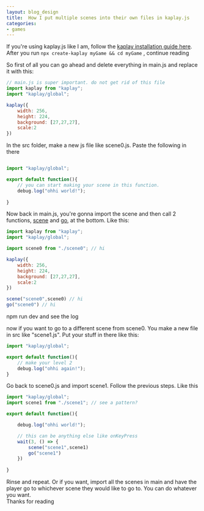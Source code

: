 ```yaml
---
layout: blog_design
title:  How I put multiple scenes into their own files in kaplay.js
categories:
- games
---
```


If you're using kaplay.js like I am, follow the [kaplay installation guide here](https://kaplayjs.com/docs/guides/install/). After you run ``` npx create-kaplay myGame && cd myGame ``` , continue reading

So first of all you can go ahead and delete everything in main.js and replace it with this:

```js
// main.js is super important. do not get rid of this file
import kaplay from "kaplay";
import "kaplay/global"; 

kaplay({
    width: 256,
    height: 224,
    background: [27,27,27],
    scale:2
})

```

In the src folder, make a new js file like scene0.js. Paste the following in there


```js

import "kaplay/global";

export default function(){
    // you can start making your scene in this function.
    debug.log("ohhi world!");
    
}
```

Now back in main.js, you're gonna import the scene and then call 2 functions, [scene](https://kaplayjs.com/docs/api/ctx/scene/) and [go](https://kaplayjs.com/docs/api/ctx/go/), at the bottom. Like this:


```js
import kaplay from "kaplay";
import "kaplay/global";

import scene0 from "./scene0"; // hi

kaplay({
    width: 256,
    height: 224,
    background: [27,27,27],
    scale:2
})

scene("scene0",scene0) // hi
go("scene0") // hi

```

npm run dev and see the log

now if you want to go to a different scene from scene0. You make a new file in src like "scene1.js". Put your stuff in there like this:

```js
import "kaplay/global";

export default function(){
    // make your level 2
    debug.log("ohhi again!");
}
```

Go back to scene0.js and import scene1. Follow the previous steps. Like this

```js
import "kaplay/global";
import scene1 from "./scene1"; // see a pattern?

export default function(){

    debug.log("ohhi world!");

    // this can be anything else like onKeyPress
    wait(3, () => {
        scene("scene1",scene1)
        go("scene1")
    })
    
}
```

Rinse and repeat. Or if you want, import all the scenes in main and have the player go to whichever scene they would like to go to. You can do whatever you want.
<br>
Thanks for reading
<br>
<br>
<br>

